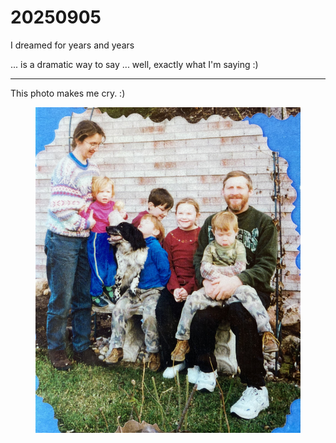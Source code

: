 # 20250905

I dreamed for years and years

... is a dramatic way to say ... well, exactly what I'm saying :)

***

This photo makes me cry. :)

<figure><img src="../../../.gitbook/assets/Image_20250901_131732_357.jpeg" alt=""><figcaption></figcaption></figure>

